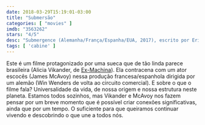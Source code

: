 ```yaml
---
date: 2018-03-29T15:19:01-03:00
title: "Submersão"
categories: [ "movies" ]
imdb: "3563262"
stars: "4/5"
desc: "Submergence (Alemanha/França/Espanha/EUA, 2017), escrito por Erin Dignam (roteiro), J.M. Ledgard (romance), dirigido por Wim Wenders, com Alicia Vikander, James McAvoy, Alexander Siddig."
tags: [ 'cabine' ]
---
```

Este é um filme protagonizado por uma sueca que de tão linda parece brasileira (Alicia Vikander, de [Ex-Machina](/ex-machina)). Ela contracena com um ator escocês (James McAvoy) nessa produção francesa/espanhola dirigida por um alemão (Win Wenders de volta ao circuito comercial). E sobre o que o filme fala? Universalidade da vida, de nossa origem e nossa estrutura neste planeta. Estamos todos sozinhos, mas Vikander e McAvoy nos fazem pensar por um breve momento que é possível criar conexões significativas, ainda que por um tempo. O suficiente para que queiramos continuar vivendo e descobrindo o que une a todos nós.
